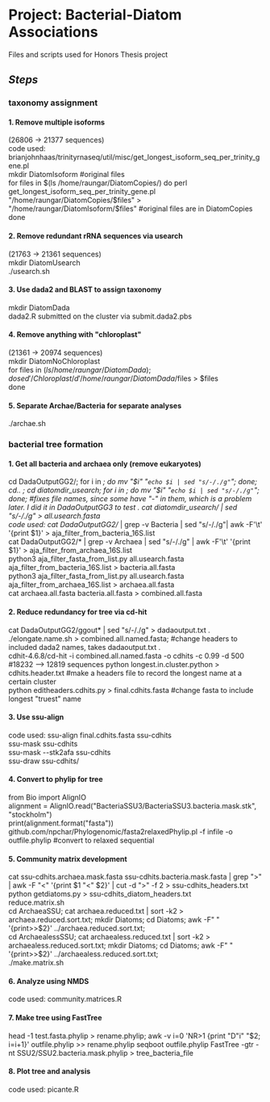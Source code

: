 # Project: Bacterial-Diatom Associations
Files and scripts used for Honors Thesis project

## __*Steps*__
### **taxonomy assignment**
#### 1. Remove multiple isoforms    
(26806 -> 21377 sequences)     
code used: brianjohnhaas/trinityrnaseq/util/misc/get_longest_isoform_seq_per_trinity_gene.pl      
mkdir DiatomIsoform #original files    
for files in $(ls /home/raungar/DiatomCopies/)     
do      
  	perl get_longest_isoform_seq_per_trinity_gene.pl "/home/raungar/DiatomCopies/$files" > "/home/raungar/DiatomIsoform/$files" #original files are in DiatomCopies   
done    

#### 2. Remove redundant rRNA sequences via usearch     
(21763 -> 21361 sequences)       
mkdir DiatomUsearch     
./usearch.sh    
#### 3. Use dada2 and BLAST to assign taxonomy
mkdir DiatomDada      
dada2.R submitted on the cluster via submit.dada2.pbs        
#### 4. Remove anything with "chloroplast"
(21361 -> 20974 sequences)      
mkdir DiatomNoChloroplast      
for files in $(ls /home/raungar/DiatomDada);        
do sed '/Chloroplast/d' /home/raungar/DiatomDada/$files > $files        
done        
#### 5. Separate Archae/Bacteria for separate analyses
./archae.sh
       

### **bacterial tree formation**
#### 1. Get all bacteria and archaea only (remove eukaryotes)
cd DadaOutputGG2/; for i in *; do mv "$i" "`echo $i | sed "s/-/./g"`"; done; cd.. ; cd diatomdir_usearch;  for i in *; do mv "$i" "`echo $i | sed "s/-/./g"`"; done; #fixes file names, since some have "-" in them, which is a problem later. I did it in DadaOutputGG3 to test . 
cat diatomdir_usearch/* | sed "s/-/./g" > all.usearch.fasta    
code used: cat DadaOutputGG2/* | grep -v Bacteria | sed "s/-/./g"| awk -F'\t' '{print $1}' > aja_filter_from_bacteria_16S.list    
cat DadaOutputGG2/* | grep -v Archaea | sed "s/-/./g" |  awk -F'\t' '{print $1}' > aja_filter_from_archaea_16S.list    
python3 aja_filter_fasta_from_list.py all.usearch.fasta aja_filter_from_bacteria_16S.list > bacteria.all.fasta    
python3 aja_filter_fasta_from_list.py all.usearch.fasta aja_filter_from_archaea_16S.list > archaea.all.fasta   
cat archaea.all.fasta bacteria.all.fasta > combined.all.fasta    
#### 2. Reduce redundancy for tree via cd-hit
cat DadaOutputGG2/ggout* | sed "s/-/./g" > dadaoutput.txt .    
./elongate.name.sh > combined.all.named.fasta; #change headers to included dada2 names, takes dadaoutput.txt .         
cdhit-4.6.8/cd-hit -i combined.all.named.fasta -o cdhits -c 0.99 -d 500 #18232  —>  12819 sequences 
python longest.in.cluster.python > cdhits.header.txt #make a headers file to record the longest name at a certain cluster     
python editheaders.cdhits.py > final.cdhits.fasta #change fasta to include longest "truest" name      
#### 3. Use ssu-align
code used: ssu-align final.cdhits.fasta ssu-cdhits   
ssu-mask ssu-cdhits    
ssu-mask --stk2afa ssu-cdhits    
ssu-draw ssu-cdhits/   
#### 4. Convert to phylip for tree
from Bio import AlignIO     
alignment = AlignIO.read("BacteriaSSU3/BacteriaSSU3.bacteria.mask.stk", "stockholm")    
print(alignment.format("fasta"))    
github.com/npchar/Phylogenomic/fasta2relaxedPhylip.pl -f infile -o outfile.phylip #convert to relaxed sequential
#### 5. Community matrix development
cat ssu-cdhits.archaea.mask.fasta ssu-cdhits.bacteria.mask.fasta | grep ">" | awk -F "<" '{print $1 "<" $2}' | cut -d ">" -f 2 > ssu-cdhits_headers.txt      
python getdiatoms.py > ssu-cdhits_diatom_headers.txt      
reduce.matrix.sh    
cd ArchaeaSSU; cat archaea.reduced.txt | sort -k2 > archaea.reduced.sort.txt; mkdir Diatoms; cd Diatoms; awk -F" " '{print>>$2}' ../archaea.reduced.sort.txt;    
cd ArchaealessSSU; cat archaealess.reduced.txt | sort -k2 > archaealess.reduced.sort.txt; mkdir Diatoms; cd Diatoms; awk -F" " '{print>>$2}' ../archaealess.reduced.sort.txt;    
./make.matrix.sh    
#### 6. Analyze using NMDS
code used: community.matrices.R     
#### 7. Make tree using FastTree
head -1 test.fasta.phylip > rename.phylip; awk -v i=0 'NR>1 {print "D"i"  "$2; i=i+1}' outfile.phylip >> rename.phylip
seqboot outfile.phylip
FastTree -gtr -nt SSU2/SSU2.bacteria.mask.phylip > tree_bacteria_file    
#### 8. Plot tree and analysis
code used: picante.R    
